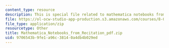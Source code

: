 ```yaml
---
content_type: resource
description: This is special file related to mathematica notebooks from recitation.
file: https://ol-ocw-studio-app-production.s3.amazonaws.com/courses/8-04-quantum-physics-i-spring-2013/9706543b9fe1a96c38140a4db4b029ed_Mathematica_Notebooks_from_Recitation_pdf.zip
file_type: application/zip
resourcetype: Other
title: Mathematica_Notebooks_from_Recitation_pdf.zip
uid: 9706543b-9fe1-a96c-3814-0a4db4b029ed
---
```

